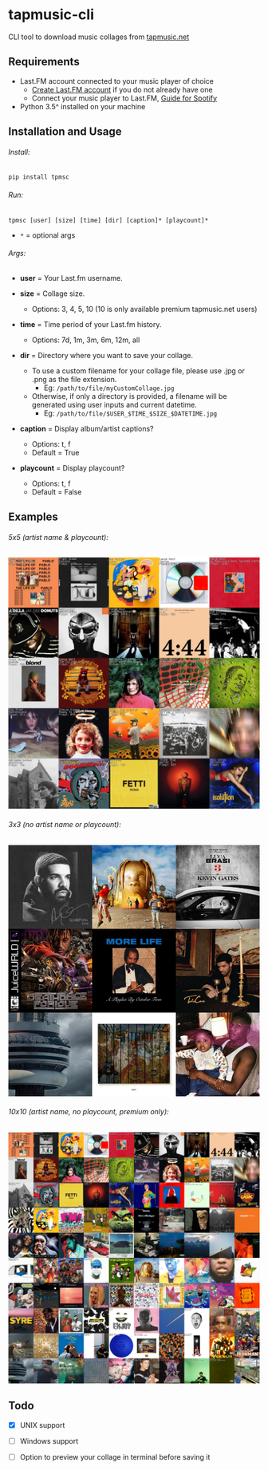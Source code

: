 # tapmusic-cli
CLI tool to download music collages from [tapmusic.net](https://tapmusic.net/)

## Requirements

-  Last.FM account connected to your music player of choice
   - [Create Last.FM account](https://www.last.fm/home) if you do not already have one
   - Connect your music player to Last.FM, [Guide for Spotify ](https://community.spotify.com/t5/FAQs/How-can-I-connect-Spotify-to-Last-fm/ta-p/4795301)
-  Python 3.5^ installed on your machine

## Installation and Usage

###### Install: 
`pip install tpmsc`

###### Run: 
`tpmsc [user] [size] [time] [dir] [caption]* [playcount]*`
   -  `*` = optional args

###### Args:
   -  **user** = Your Last.fm username.
   -  **size** = Collage size.
      -  Options: 3, 4, 5, 10 (10 is only available premium tapmusic.net users)
      
   -  **time** = Time period of your Last.fm history.
      -  Options: 7d, 1m, 3m, 6m, 12m, all
      
   -  **dir** = Directory where you want to save your collage.
      -  To use a custom filename for your collage file, please use .jpg or .png as the file extension.
         - Eg: `/path/to/file/myCustomCollage.jpg`
      -  Otherwise, if only a directory is provided, a filename will be generated using user inputs and current datetime.
         -  Eg: `/path/to/file/$USER_$TIME_$SIZE_$DATETIME.jpg`
         
   -  **caption** = Display album/artist captions? 
      -  Options: t, f
      -  Default = True
      
   -  **playcount** = Display playcount? 
      -  Options: t, f
      -  Default = False

## Examples
###### 5x5 (artist name & playcount):

![5x5](/images/5x5_playcount.jpg)

###### 3x3 (no artist name or playcount):

![3x3](/images/3x3.jpg)

###### 10x10 (artist name, no playcount, premium only):

![10x10](/images/10x10.jpg)

## Todo
- [x] UNIX support

- [ ] Windows support

- [ ] Option to preview your collage in terminal before saving it



